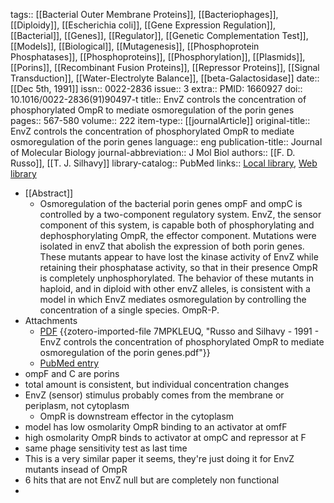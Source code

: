 tags:: [[Bacterial Outer Membrane Proteins]], [[Bacteriophages]], [[Diploidy]], [[Escherichia coli]], [[Gene Expression Regulation]], [[Bacterial]], [[Genes]], [[Regulator]], [[Genetic Complementation Test]], [[Models]], [[Biological]], [[Mutagenesis]], [[Phosphoprotein Phosphatases]], [[Phosphoproteins]], [[Phosphorylation]], [[Plasmids]], [[Porins]], [[Recombinant Fusion Proteins]], [[Repressor Proteins]], [[Signal Transduction]], [[Water-Electrolyte Balance]], [[beta-Galactosidase]]
date:: [[Dec 5th, 1991]]
issn:: 0022-2836
issue:: 3
extra:: PMID: 1660927
doi:: 10.1016/0022-2836(91)90497-t
title:: EnvZ controls the concentration of phosphorylated OmpR to mediate osmoregulation of the porin genes
pages:: 567-580
volume:: 222
item-type:: [[journalArticle]]
original-title:: EnvZ controls the concentration of phosphorylated OmpR to mediate osmoregulation of the porin genes
language:: eng
publication-title:: Journal of Molecular Biology
journal-abbreviation:: J Mol Biol
authors:: [[F. D. Russo]], [[T. J. Silhavy]]
library-catalog:: PubMed
links:: [Local library](zotero://select/library/items/ZUY32HY7), [Web library](https://www.zotero.org/users/6106196/items/ZUY32HY7)

- [[Abstract]]
	- Osmoregulation of the bacterial porin genes ompF and ompC is controlled by a two-component regulatory system. EnvZ, the sensor component of this system, is capable both of phosphorylating and dephosphorylating OmpR, the effector component. Mutations were isolated in envZ that abolish the expression of both porin genes. These mutants appear to have lost the kinase activity of EnvZ while retaining their phosphatase activity, so that in their presence OmpR is completely unphosphorylated. The behavior of these mutants in haploid, and in diploid with other envZ alleles, is consistent with a model in which EnvZ mediates osmoregulation by controlling the concentration of a single species. OmpR-P.
- Attachments
	- [PDF](zotero://select/library/items/7MPKLEUQ) {{zotero-imported-file 7MPKLEUQ, "Russo and Silhavy - 1991 - EnvZ controls the concentration of phosphorylated OmpR to mediate osmoregulation of the porin genes.pdf"}}
	- [PubMed entry](http://www.ncbi.nlm.nih.gov/pubmed/1660927)
- ompF and C are porins
- total amount is consistent, but individual concentration changes
- EnvZ (sensor) stimulus probably comes from the membrane or periplasm, not cytoplasm
	- OmpR is downstream effector in the cytoplasm
- model has low osmolarity OmpR binding to an activator at omfF
- high osmolarity OmpR binds to activator at ompC and repressor at F
- same phage sensitivity test as last time
- This is a very similar paper it seems, they're just doing it for EnvZ mutants insead of OmpR
- 6 hits that are not EnvZ null but are completely non functional
-